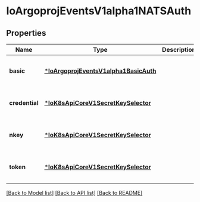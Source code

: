 # IoArgoprojEventsV1alpha1NATSAuth


## Properties
Name | Type | Description | Notes
------------ | ------------- | ------------- | -------------
**basic** | [***IoArgoprojEventsV1alpha1BasicAuth**](IoArgoprojEventsV1alpha1BasicAuth.md) |  | [optional] [default to nothing]
**credential** | [***IoK8sApiCoreV1SecretKeySelector**](IoK8sApiCoreV1SecretKeySelector.md) |  | [optional] [default to nothing]
**nkey** | [***IoK8sApiCoreV1SecretKeySelector**](IoK8sApiCoreV1SecretKeySelector.md) |  | [optional] [default to nothing]
**token** | [***IoK8sApiCoreV1SecretKeySelector**](IoK8sApiCoreV1SecretKeySelector.md) |  | [optional] [default to nothing]


[[Back to Model list]](../README.md#models) [[Back to API list]](../README.md#api-endpoints) [[Back to README]](../README.md)


